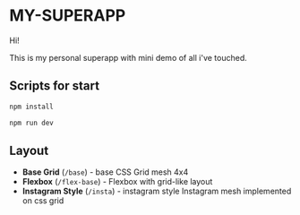 # MY-SUPERAPP

Hi!

This is my personal superapp with mini demo of all i've touched.

## Scripts for start

```bash
npm install

npm run dev
```

## Layout

- **Base Grid** (`/base`) - base CSS Grid mesh 4x4
- **Flexbox** (`/flex-base`) - Flexbox with grid-like layout
- **Instagram Style** (`/insta`) - instagram style Instagram mesh implemented on css grid